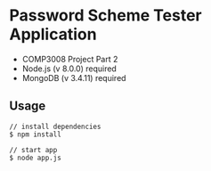 # Password Scheme Tester Application
- COMP3008 Project Part 2
- Node.js (v 8.0.0) required
- MongoDB (v 3.4.11) required

## Usage

```
// install dependencies
$ npm install

// start app
$ node app.js
```
